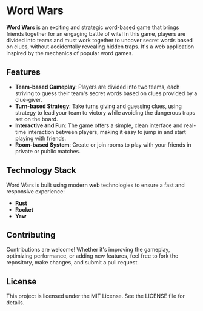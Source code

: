 # Word Wars

**Word Wars** is an exciting and strategic word-based game that brings friends together for an engaging battle of wits! In this game, players are divided into teams and must work together to uncover secret words based on clues, without accidentally revealing hidden traps. It's a web application inspired by the mechanics of popular word games.

## Features
- **Team-based Gameplay**: Players are divided into two teams, each striving to guess their team's secret words based on clues provided by a clue-giver.
- **Turn-based Strategy**: Take turns giving and guessing clues, using strategy to lead your team to victory while avoiding the dangerous traps set on the board.
- **Interactive and Fun**: The game offers a simple, clean interface and real-time interaction between players, making it easy to jump in and start playing with friends.
- **Room-based System**: Create or join rooms to play with your friends in private or public matches.

## Technology Stack
Word Wars is built using modern web technologies to ensure a fast and responsive experience:
- **Rust**
- **Rocket**
- **Yew**

## Contributing
Contributions are welcome! Whether it's improving the gameplay, optimizing performance, or adding new features, feel free to fork the repository, make changes, and submit a pull request.

## License
This project is licensed under the MIT License. See the LICENSE file for details.
